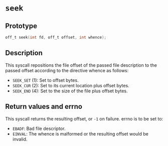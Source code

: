 # `seek`

## Prototype

```c
off_t seek(int fd, off_t offset, int whence);
```

## Description

This syscall repositions the file offset of the passed file description
to the passed offset according to the directive whence as follows:

- `SEEK_SET` (1): Set to offset bytes.
- `SEEK_CUR` (2): Set to its current location plus offset bytes.
- `SEEK_END` (4): Set to the size of the file plus offset bytes.

## Return values and errno

This syscall returns the resulting offset, or `-1` on failure.
errno is to be set to:

- `EBADF`: Bad file descriptor.
- `EINVAL`: The whence is malformed or the resulting offset would be invalid.
